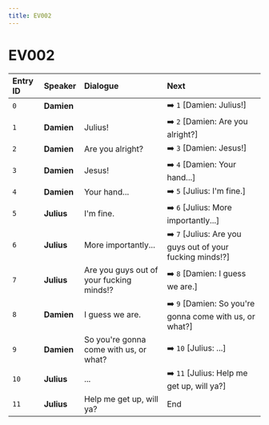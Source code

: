 ```yaml
---
title: EV002
---
```


# EV002


| Entry ID | Speaker | Dialogue | Next |
| :------- | :------ | :------- | :------------ |
| `0` | **Damien** |  | ➡️ `1` \[Damien: Julius\!\] |
| `1` | **Damien** | Julius\! | ➡️ `2` \[Damien: Are you alright?\] |
| `2` | **Damien** | Are you alright? | ➡️ `3` \[Damien: Jesus\!\] |
| `3` | **Damien** | Jesus\! | ➡️ `4` \[Damien: Your hand\.\.\.\] |
| `4` | **Damien** | Your hand\.\.\. | ➡️ `5` \[Julius: I'm fine\.\] |
| `5` | **Julius** | I'm fine\. | ➡️ `6` \[Julius: More importantly\.\.\.\] |
| `6` | **Julius** | More importantly\.\.\. | ➡️ `7` \[Julius: Are you guys out of your fucking minds\!?\] |
| `7` | **Julius** | Are you guys out of your fucking minds\!? | ➡️ `8` \[Damien: I guess we are\.\] |
| `8` | **Damien** | I guess we are\. | ➡️ `9` \[Damien: So you're gonna come with us, or what?\] |
| `9` | **Damien** | So you're gonna come with us, or what? | ➡️ `10` \[Julius: \.\.\.\] |
| `10` | **Julius** | \.\.\. | ➡️ `11` \[Julius: Help me get up, will ya?\] |
| `11` | **Julius** | Help me get up, will ya? | End |
